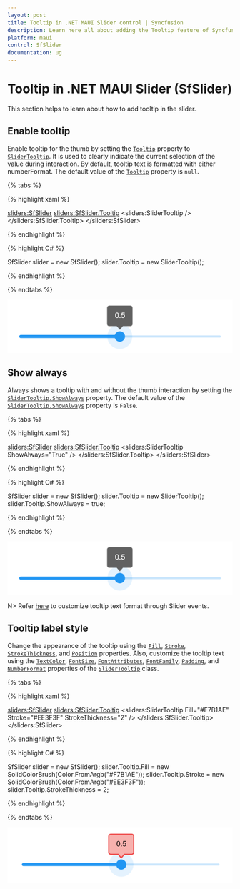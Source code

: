 ```yaml
---
layout: post
title: Tooltip in .NET MAUI Slider control | Syncfusion
description: Learn here all about adding the Tooltip feature of Syncfusion .NET MAUI Slider (SfSlider) control and more.
platform: maui
control: SfSlider
documentation: ug
---
```


# Tooltip in .NET MAUI Slider (SfSlider)

This section helps to learn about how to add tooltip in the slider.

## Enable tooltip

Enable tooltip for the thumb by setting the [`Tooltip`](https://help.syncfusion.com/cr/maui/Syncfusion.Maui.Sliders.SliderBase.html#Syncfusion_Maui_Sliders_SliderBase_Tooltip) property to [`SliderTooltip`](https://help.syncfusion.com/cr/maui/Syncfusion.Maui.Sliders.SliderTooltip.html). It is used to clearly indicate the current selection of the value during interaction. By default, tooltip text is formatted with either numberFormat. The default value of the [`Tooltip`](https://help.syncfusion.com/cr/maui/Syncfusion.Maui.Sliders.SliderBase.html#Syncfusion_Maui_Sliders_SliderBase_Tooltip) property is `null`. 

{% tabs %}

{% highlight xaml %}

<sliders:SfSlider>
  <sliders:SfSlider.Tooltip>
    <sliders:SliderTooltip />
  </sliders:SfSlider.Tooltip>
</sliders:SfSlider>

{% endhighlight %}

{% highlight C# %}

SfSlider slider = new SfSlider();
slider.Tooltip = new SliderTooltip();

{% endhighlight %}

{% endtabs %}

![Slider tooltip](images/tooltip/tooltip.png)

## Show always

Always shows a tooltip with and without the thumb interaction by setting the [`SliderTooltip.ShowAlways`](https://help.syncfusion.com/cr/maui/Syncfusion.Maui.Sliders.SliderTooltip.html#Syncfusion_Maui_Sliders_SliderTooltip_ShowAlways) property. The default value of the [`SliderTooltip.ShowAlways`](https://help.syncfusion.com/cr/maui/Syncfusion.Maui.Sliders.SliderTooltip.html#Syncfusion_Maui_Sliders_SliderTooltip_ShowAlways) property is `False`.

{% tabs %}

{% highlight xaml %}

<sliders:SfSlider>
  <sliders:SfSlider.Tooltip>
    <sliders:SliderTooltip ShowAlways="True" />
  </sliders:SfSlider.Tooltip>
</sliders:SfSlider>

{% endhighlight %}

{% highlight C# %}

SfSlider slider = new SfSlider();
slider.Tooltip = new SliderTooltip();
slider.Tooltip.ShowAlways = true;

{% endhighlight %}

{% endtabs %}

![Slider show always tooltip](images/tooltip/tooltip.png)

N> Refer [here](https://help.syncfusion.com/maui/slider/events-and-commands#tooltip-text-format) to customize tooltip text format through Slider events.

## Tooltip label style

Change the appearance of the tooltip using the [`Fill`](https://help.syncfusion.com/cr/maui/Syncfusion.Maui.Sliders.SliderTooltip.html#Syncfusion_Maui_Sliders_SliderTooltip_Fill), [`Stroke`](https://help.syncfusion.com/cr/maui/Syncfusion.Maui.Sliders.SliderTooltip.html#Syncfusion_Maui_Sliders_SliderTooltip_Stroke), [`StrokeThickness`](https://help.syncfusion.com/cr/maui/Syncfusion.Maui.Sliders.SliderTooltip.html#Syncfusion_Maui_Sliders_SliderTooltip_StrokeThickness), and [`Position`](https://help.syncfusion.com/cr/maui/Syncfusion.Maui.Sliders.SliderTooltip.html#Syncfusion_Maui_Sliders_SliderTooltip_Position) properties. Also, customize the tooltip text using the [`TextColor`](https://help.syncfusion.com/cr/maui/Syncfusion.Maui.Sliders.SliderTooltip.html#Syncfusion_Maui_Sliders_SliderTooltip_TextColor), [`FontSize`](https://help.syncfusion.com/cr/maui/Syncfusion.Maui.Sliders.SliderTooltip.html#Syncfusion_Maui_Sliders_SliderTooltip_FontSize), [`FontAttributes`](https://help.syncfusion.com/cr/maui/Syncfusion.Maui.Sliders.SliderTooltip.html#Syncfusion_Maui_Sliders_SliderTooltip_FontAttributes), [`FontFamily`](https://help.syncfusion.com/cr/maui/Syncfusion.Maui.Sliders.SliderTooltip.html#Syncfusion_Maui_Sliders_SliderTooltip_FontFamily), [`Padding`](https://help.syncfusion.com/cr/maui/Syncfusion.Maui.Sliders.SliderTooltip.html#Syncfusion_Maui_Sliders_SliderTooltip_Padding), and [`NumberFormat`](https://help.syncfusion.com/cr/maui/Syncfusion.Maui.Sliders.SliderTooltip.html#Syncfusion_Maui_Sliders_SliderTooltip_NumberFormat) properties of the [`SliderTooltip`](https://help.syncfusion.com/cr/maui/Syncfusion.Maui.Sliders.SliderTooltip.html) class.

{% tabs %}

{% highlight xaml %}

<sliders:SfSlider>
  <sliders:SfSlider.Tooltip>
    <sliders:SliderTooltip Fill="#F7B1AE" 
                           Stroke="#EE3F3F" 
				                   StrokeThickness="2" />
  </sliders:SfSlider.Tooltip>
</sliders:SfSlider>

{% endhighlight %}

{% highlight C# %}

SfSlider slider = new SfSlider();
slider.Tooltip.Fill = new SolidColorBrush(Color.FromArgb("#F7B1AE"));
slider.Tooltip.Stroke = new SolidColorBrush(Color.FromArgb("#EE3F3F"));
slider.Tooltip.StrokeThickness = 2;

{% endhighlight %}

{% endtabs %}

![Slider tooltip style](images/tooltip/tooltip-style.png)

